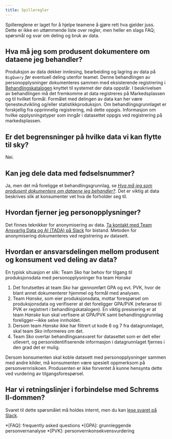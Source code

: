 ```yaml
---
title: Spilleregler
---
```

Spillereglene er laget for å hjelpe teamene å gjøre rett hva gjelder juss.
Dette er ikke en uttømmende liste over regler, men heller en slags FAQ; spørsmål og svar om deling og bruk av data.


## Hva må jeg som **produsent** dokumentere om dataene jeg behandler?
Produksjon av data dekker innlesing, bearbeiding og lagring av data på `BigQuery` *før* eventuell deling utenfor teamet.
Denne behandlingen av personopplysninger dokumenteres sammen med eksisterende registrering i [Behandlingskatalogen](https://behandlingskatalog.nais.adeo.no/) knyttet til systemet der data oppstår.
I beskrivelsen av behandlingen må det fremkomme at data registreres på Markedsplassen og til hvilket formål.
Formålet med delingen av data kan her være tjenesteutvikling og/eller statistikkproduksjon.
Om behandlingsgrunnlaget er forskjellig fra opprinnelig registrering, må dette oppgis.
Informasjon om hvilke opplysningstyper som inngår i datasettet oppgis ved registrering på markedsplassen.

## Er det begrensninger på hvilke data vi kan flytte til sky?
Nei.

## Kan jeg dele data med fødselsnummer?
Ja, men det må foreligge et behandlingsgrunnlag, se [_Hva må jeg som produsent dokumentere om dataene jeg behandler?_](#hva-ma-jeg-som-produsent-dokumentere-om-dataene-jeg-behandler).
Det er viktig at data beskrives slik at konsumenter vet hva de forholder seg til.

## Hvordan fjerner jeg personopplysninger?
Det finnes teknikker for anonymisering av data.
[Ta kontakt med Team Ansvarlig Data og AI (TADA) på Slack](https://nav-it.slack.com/archives/C03CXENSLMV) for bistand.
Metoden for anonymisering dokumenteres ved registrering av datasett.

## Hvordan er ansvarsdelingen mellom produsent og konsument ved deling av data?
En typisk situasjon er slik: Team _Sko_ har behov for tilgang til produksjonsdata med personopplysninger fra team _Hanske_

1. Det forutsettes at team _Sko_ har gjennomført GPA og evt. PVK, hvor de blant annet dokumenterer hjemmel og formål med analysen.
2. Team _Hanske_, som eier produksjonsdata, mottar forespørsel om produksjonsdata og verifiserer at det foreligger GPA/PVK (referanse til PVK er registrert i behandlingskatalogen).
En viktig presisering er at team _Hanske_ kun skal verfisere at GPA/PVK samt behandlingsgrunnlag foreligger—ikke selve innholdet.
1. Dersom team _Hanske_ ikke har filtrert ut kode 6 og 7 fra datagrunnlaget, skal team _Sko_ informeres om det.
2. Team _Sko_ overtar behandlingsansvaret for datasettet som er delt eller utlevert, og personidentifiserende informasjon i datagrunnlaget fjernes i den grad det er mulig.

Dersom konsumenten skal koble datasett med personopplysninger sammen med andre kilder, må konsumenten være spesielt oppmerksom på personvernrisikoen.
Produsenten er ikke forventet å kunne hensynta dette ved vurdering av tilgangsforespørsel.

## Har vi retningslinjer i forbindelse med Schrems II-dommen?

Svaret til dette spørsmålet må holdes internt, men du kan [lese svaret på Slack](https://nav-it.slack.com/archives/CGRMQHT50/p1650979093246669?thread_ts=1648108682.804329&cid=CGRMQHT50).


*[FAQ]: frequently asked questions
*[GPA]: grunnleggende personvernanalyse
*[PVK]: personvernkonsekvensvurdering